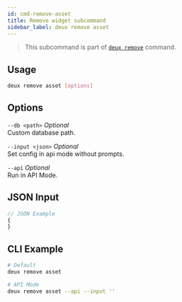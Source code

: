 ```yaml
---
id: cmd-remove-asset
title: Remove widget subcommand
sidebar_label: deux remove asset
---
```


> This subcommand is part of [`deux remove`](cmd-remove.html) command.

## Usage
```bash
deux remove asset [options]
```

## Options
`--db <path>` *Optional*  
Custom database path.

`--input <json>` *Optional*  
Set config in api mode without prompts.

`--api` *Optional*  
Run in API Mode.

## JSON Input
```javascript 
// JSON Example
{
}
```

## CLI Example
```bash
# Default
deux remove asset

# API Mode
deux remove asset --api --input ''
```
